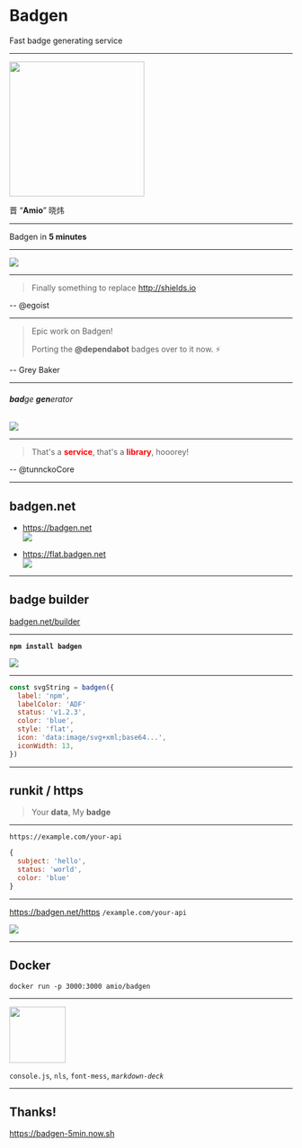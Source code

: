 # Badgen

Fast badge generating service

---

<p>
  <img width="240px" src="https://avatars3.githubusercontent.com/u/215282?s=460&v=4" />
</p>

晋 “**Amio**” 晓炜

---

Badgen in **5 minutes**

---

[![](https://badgen.net/badge/build/passing/green)](https://badgen.net)


---

> Finally something to replace http://shields.io

-- @egoist

---

> Epic work on Badgen!
>
> Porting the **@dependabot** badges over to it now. ⚡️

-- Grey Baker

---

###### **bad**ge **gen**erator

![](https://badgen.net/badge/-/badgen?label&color=orange)

---

> That's a <b style="color: red">service</b>, that's a <b style="color: red">library</b>, hooorey!

-- @tunnckoCore

---

## badgen.net

- https://badgen.net <br/> ![](https://badgen.net/badge/classic/badgen.net/purple)

- https://flat.badgen.net <br/> ![](https://flat.badgen.net/badge/flat/flat.badgen.net/purple)

---

## badge builder

[badgen.net/builder](https://badgen.net/builder)

---

__`npm install badgen`__

![](https://badgen.net/badge/github/badgen%2Fbadgen?icon=github&label)

---

```javascript
const svgString = badgen({
  label: 'npm',
  labelColor: 'ADF'
  status: 'v1.2.3',
  color: 'blue',
  style: 'flat',
  icon: 'data:image/svg+xml;base64...',
  iconWidth: 13,
})
```

---

## runkit / https

> Your __data__, My __badge__

---

`https://example.com/your-api`

```js
{
  subject: 'hello',
  status: 'world',
  color: 'blue'
}
```

---

https://badgen.net/https `/example.com/your-api`

![](https://badgen.net/badge/hello/world/blue)

---

## Docker

```
docker run -p 3000:3000 amio/badgen
```

---

<p>
<img style="height:100px" src="https://badgen.net/badge/github/amio/blue?icon=github&label" />
</p>

`console.js`, `nls`, `font-mess`, *`markdown-deck`*

---

## Thanks!

https://badgen-5min.now.sh
